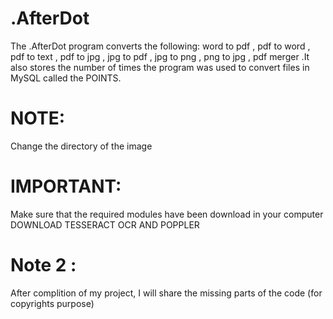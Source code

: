 # .AfterDot
The .AfterDot program converts the following: word to pdf , pdf to word , pdf to text , pdf to jpg , jpg to pdf , jpg to png , png to jpg , pdf merger .It also stores the number of times the program was used to convert files in MySQL called the POINTS.

# NOTE: 
Change the directory of the image 

# IMPORTANT:
Make sure that the required modules have been download in your computer
DOWNLOAD TESSERACT OCR AND POPPLER

# Note 2 :
After complition of my project, I will share the missing parts of the code (for copyrights purpose)

